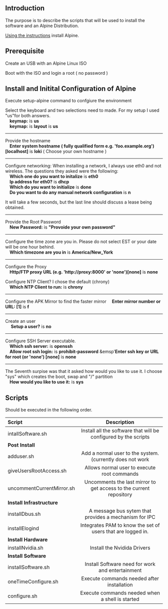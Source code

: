 ## Introduction
The purpose is to describe the scripts that will be used to install the software and an Alpine Distribution.

[Using the instructions](https://wiki.alpinelinux.org/wiki/Installation) install Alpine. 

## Prerequisite

Create an USB with an Alpine Linux ISO

Boot with the ISO and login a root ( no password )

## Install and Initital Configuration of Alpine

Execute setup-alpine command to confgiure the environment

Select the keyboard and two selections need to made.  For my setup I used "us"for both answers.<br> 
  &emsp;**keymap:** is **us**<br>
  &emsp;**keymap:** is **layout** is **us**
<hr>

Provide the hostname<br>
&emsp;**Enter system hostname ( fully qualified form e.g. 'foo.example.org')[localhost]** is **loki** ( Choose your own hostname )
<hr>

Configure networking: When installing a network, I always use eth0 and not wireless.  The questions they asked were the following:<br>
&emsp;**Which one do you want to initalize** is **eth0**<br>
&emsp;**Ip address for eth0?** is **dhcp**<br>
&emsp;**Which do you want to initialize** is **done**<br>
&emsp;**Do you want to do any manual network configuration** is **n**

It will take a few seconds, but the last line should discuss a lease being obtained.
<hr>

Provide the Root Password<br>
&emsp;**New Password:** is **&quot;Provoide your own password&quot;**
<hr>

Configure the time zone are you in.  Please do not select EST or your date will be one hour behind.<br>
&emsp;**Which timezone are you in** is **America/New_York**
<hr>

Configure the Proxy<br>
&emsp;**Http/FTP proxy URL (e.g. 'http://proxy:8000' or 'none')[none]** is **none**

Configure NTP Client?  I chose the default (chrony)<br>
&emsp;**Which NTP Client to run:** is **chrony**
<hr>

Configure the APK Mirror to find the faster mirror
&emsp;**Enter mirror number or URL: [1]** is **f**
<hr>

Create an user<br>
&emsp; **Setup a user?** is **no**
<hr>

Configure SSH Server executable.<br>
&emsp;**Which ssh server:** is **openssh**<br>
&emsp;**Allow root ssh login:** is **prohibit-password**
&emsp'**Enter ssh key or URL for root (or 'none') [none]** is **none**
<hr>

The Seventh surpise was that it asked how would you like to use it.  I choose "sys" which creates the boot, swap and "/" partition<br>
&emsp;**How would you like to use it:** is **sys**



## Scripts
Should be executed in the following order.

| Script                    | Description                                                        |
| :------------------       | :---------:                                                        |
| intallSoftware.sh         | Install all the software that will be configured by the scripts    |
| **Post Install**                                                                               |
| adduser.sh                | Add a normal user to the system.  (currently does not work         |
| giveUsersRootAccess.sh    | Allows normal user to execute root commands                        |  
| uncommentCurrentMirror.sh | Uncomments the last mirror to get access to the current repository | 
| **Install Infrastructure**|                                                                    |
| installDbus.sh            | A message bus sytem that provides a mechanism for IPC              |
| installElogind            | Integrates PAM to know the set of users that are logged in.        | 
|**Install Hardware**       |                                                                    | 
| installNvidia.sh          | Install the Nvidida Drivers                                        |
| **Install Software**                                                                           |
| installSoftware.sh        | Install Software need for work and entertainment                   |
| oneTimeConfigure.sh       | Execute commands needed after installation                         |
| configure.sh              | Execute commands needed when a shell is started                    |



